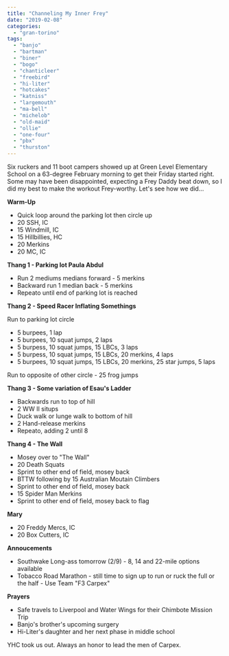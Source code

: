 ```yaml
---
title: "Channeling My Inner Frey"
date: "2019-02-08"
categories: 
  - "gran-torino"
tags: 
  - "banjo"
  - "bartman"
  - "biner"
  - "bogo"
  - "chanticleer"
  - "freebird"
  - "hi-liter"
  - "hotcakes"
  - "katniss"
  - "largemouth"
  - "ma-bell"
  - "michelob"
  - "old-maid"
  - "ollie"
  - "one-four"
  - "pbx"
  - "thurston"
---
```


Six ruckers and 11 boot campers showed up at Green Level Elementary School on a 63-degree February morning to get their Friday started right. Some may have been disappointed, expecting a Frey Daddy beat down, so I did my best to make the workout Frey-worthy. Let's see how we did...

**Warm-Up**

- Quick loop around the parking lot then circle up
- 20 SSH, IC
- 15 Windmill, IC
- 15 Hillbillies, HC
- 20 Merkins
- 20 MC, IC

**Thang 1 - Parking lot Paula Abdul**

- Run 2 mediums medians forward - 5 merkins
- Backward run 1 median back - 5 merkins
- Repeato until end of parking lot is reached

**Thang 2 - Speed Racer Inflating Somethings**

Run to parking lot circle

- 5 burpees, 1 lap
- 5 burpees, 10 squat jumps, 2 laps
- 5 burpess, 10 squat jumps, 15 LBCs, 3 laps
- 5 burpess, 10 squat jumps, 15 LBCs, 20 merkins, 4 laps
- 5 burpees, 10 squat jumps, 15 LBCs, 20 merkins, 25 star jumps, 5 laps

Run to opposite of other circle - 25 frog jumps

**Thang 3 - Some variation of Esau's Ladder**

- Backwards run to top of hill
- 2 WW II situps
- Duck walk or lunge walk to bottom of hill
- 2 Hand-release merkins
- Repeato, adding 2 until 8

**Thang 4 - The Wall**

- Mosey over to "The Wall"
- 20 Death Squats
- Sprint to other end of field, mosey back
- BTTW following by 15 Australian Moutain Climbers
- Sprint to other end of field, mosey back
- 15 Spider Man Merkins
- Sprint to other end of field, mosey back to flag

**Mary**

- 20 Freddy Mercs, IC
- 20 Box Cutters, IC

**Annoucements**

- Southwake Long-ass tomorrow (2/9) - 8, 14 and 22-mile options available
- Tobacco Road Marathon - still time to sign up to run or ruck the full or the half - Use Team "F3 Carpex"

**Prayers**

- Safe travels to Liverpool and Water Wings for their Chimbote Mission Trip
- Banjo's brother's upcoming surgery
- Hi-Liter's daughter and her next phase in middle school

YHC took us out. Always an honor to lead the men of Carpex.
